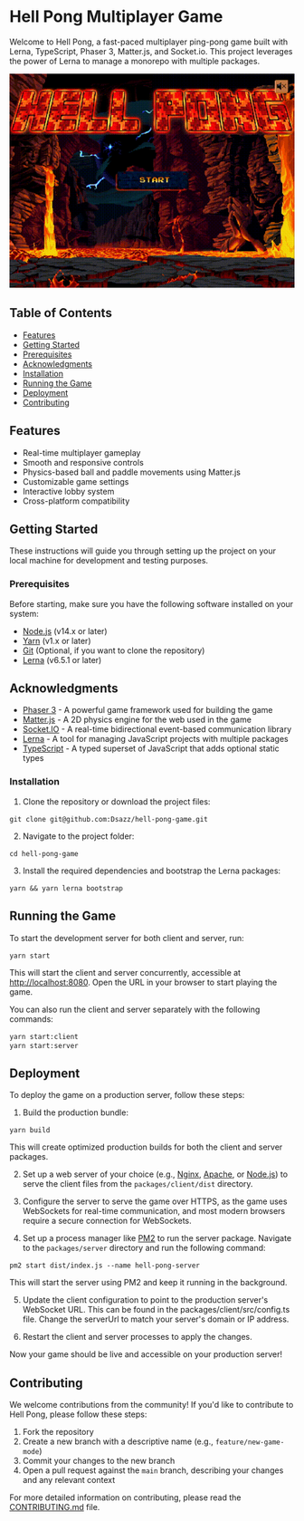 # Hell Pong Multiplayer Game

Welcome to Hell Pong, a fast-paced multiplayer ping-pong game built with Lerna, TypeScript, Phaser 3, Matter.js, and Socket.io. This project leverages the power of Lerna to manage a monorepo with multiple packages.


<div align="center">
  <img src="./screenshots/menu.gif" alt="Hell Pong Multiplayer Game">
</div>


## Table of Contents

- [Features](#features)
- [Getting Started](#getting-started)
- [Prerequisites](#prerequisites)
- [Acknowledgments](#acknowledgments)
- [Installation](#installation)
- [Running the Game](#running-the-game)
- [Deployment](#deployment)
- [Contributing](#contributing)

## Features

- Real-time multiplayer gameplay
- Smooth and responsive controls
- Physics-based ball and paddle movements using Matter.js
- Customizable game settings
- Interactive lobby system
- Cross-platform compatibility

## Getting Started

These instructions will guide you through setting up the project on your local machine for development and testing purposes.

### Prerequisites

Before starting, make sure you have the following software installed on your system:

- [Node.js](https://nodejs.org/en/download/) (v14.x or later)
- [Yarn](https://yarnpkg.com/) (v1.x or later)
- [Git](https://git-scm.com/downloads) (Optional, if you want to clone the repository)
- [Lerna](https://lerna.js.org/) (v6.5.1 or later)

## Acknowledgments

- [Phaser 3](https://phaser.io/) - A powerful game framework used for building the game
- [Matter.js](https://brm.io/matter-js/) - A 2D physics engine for the web used in the game
- [Socket.IO](https://socket.io/) - A real-time bidirectional event-based communication library
- [Lerna](https://lerna.js.org/) - A tool for managing JavaScript projects with multiple packages
- [TypeScript](https://www.typescriptlang.org/) - A typed superset of JavaScript that adds optional static types

### Installation

1. Clone the repository or download the project files:
```
git clone git@github.com:Dsazz/hell-pong-game.git
```
2. Navigate to the project folder:
```
cd hell-pong-game
```
3. Install the required dependencies and bootstrap the Lerna packages:
```
yarn && yarn lerna bootstrap
```

## Running the Game

To start the development server for both client and server, run:
```
yarn start
```

This will start the client and server concurrently, accessible at [http://localhost:8080](http://localhost:8080). Open 
the URL in your browser to start playing the game.

You can also run the client and server separately with the following commands:
```
yarn start:client
yarn start:server
```

## Deployment

To deploy the game on a production server, follow these steps:

1. Build the production bundle:
```
yarn build
```

This will create optimized production builds for both the client and server packages.

2. Set up a web server of your choice (e.g., [Nginx](https://nginx.org/en/), [Apache](https://httpd.apache.org/), or [Node.js](https://nodejs.org/en/about/)) to serve the client files from the `packages/client/dist` directory.

3. Configure the server to serve the game over HTTPS, as the game uses WebSockets for real-time communication, and most modern browsers require a secure connection for WebSockets.

4. Set up a process manager like [PM2](https://pm2.keymetrics.io/) to run the server package. Navigate to the `packages/server` directory and run the following command:
```
pm2 start dist/index.js --name hell-pong-server
```
This will start the server using PM2 and keep it running in the background.

5. Update the client configuration to point to the production server's WebSocket URL. This can be found in the 
packages/client/src/config.ts file. Change the serverUrl to match your server's domain or IP address.

6. Restart the client and server processes to apply the changes.

Now your game should be live and accessible on your production server!

## Contributing

We welcome contributions from the community! If you'd like to contribute to Hell Pong, please follow these steps:

1. Fork the repository
2. Create a new branch with a descriptive name (e.g., `feature/new-game-mode`)
3. Commit your changes to the new branch
4. Open a pull request against the `main` branch, describing your changes and any relevant context

For more detailed information on contributing, please read the [CONTRIBUTING.md](CONTRIBUTING.md) file.
